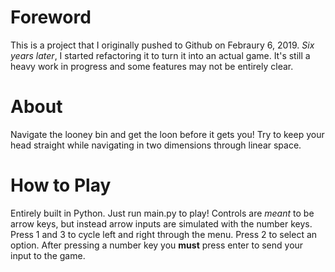 # Foreword
This is a project that I originally pushed to Github on Febraury 6, 2019. *Six years later*, I started refactoring it to turn it into an actual game. It's still a heavy work in progress and some features may not be entirely clear.


# About
Navigate the looney bin and get the loon before it gets you! Try to keep your head straight while navigating in two dimensions through linear space.

# How to Play
Entirely built in Python. Just run main.py to play!
Controls are *meant* to be arrow keys, but instead arrow inputs are simulated with the number keys. Press 1 and 3 to cycle left and right through the menu. Press 2 to select an option. After pressing a number key you **must** press enter to send your input to the game.